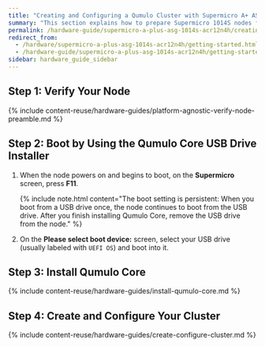 ```yaml
---
title: "Creating and Configuring a Qumulo Cluster with Supermicro A+ ASG-1014S-ACR12N4H Nodes"
summary: "This section explains how to prepare Supermicro 1014S nodes for creating a Qumulo cluster."
permalink: /hardware-guide/supermicro-a-plus-asg-1014s-acr12n4h/creating-configuring-cluster.html
redirect_from:
  - /hardware/supermicro-a-plus-asg-1014s-acr12n4h/getting-started.html
  - /hardware-guide/supermicro-a-plus-asg-1014s-acr12n4h/getting-started.html
sidebar: hardware_guide_sidebar
---
```


## Step 1: Verify Your Node

{% include content-reuse/hardware-guides/platform-agnostic-verify-node-preamble.md %}


## Step 2: Boot by Using the Qumulo Core USB Drive Installer

1. When the node powers on and begins to boot, on the **Supermicro** screen, press **F11**.

   {% include note.html content="The boot setting is persistent: When you boot from a USB drive once, the node continues to boot from the USB drive. After you finish installing Qumulo Core, remove the USB drive from the node." %}

1. On the **Please select boot device:** screen, select your USB drive (usually labeled with `UEFI OS`) and boot into it.


## Step 3: Install Qumulo Core

{% include content-reuse/hardware-guides/install-qumulo-core.md %}
   

## Step 4: Create and Configure Your Cluster

{% include content-reuse/hardware-guides/create-configure-cluster.md %}
